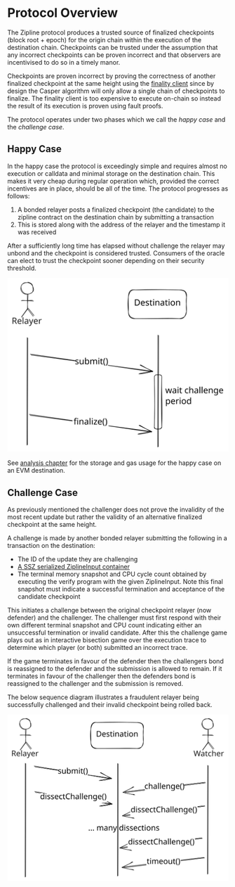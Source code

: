 # Protocol Overview

The Zipline protocol produces a trusted source of finalized checkpoints (block root + epoch) for the origin chain within the execution of the destination chain. Checkpoints can be trusted under the assumption that any incorrect checkpoints can be proven incorrect and that observers are incentivised to do so in a timely manor.

Checkpoints are proven incorrect by proving the correctness of another finalized checkpoint at the same height using the [finality client](./4_finality_client.md) since by design the Casper algorithm will only allow a single chain of checkpoints to finalize. The finality client is too expensive to execute on-chain so instead the result of its execution is proven using fault proofs.

The protocol operates under two phases which we call the *happy case* and the *challenge case*. 

## Happy Case

In the happy case the protocol is exceedingly simple and requires almost no execution or calldata and minimal storage on the destination chain. This makes it very cheap during regular operation which, provided the correct incentives are in place, should be all of the time. The protocol progresses as follows:

1. A bonded relayer posts a finalized checkpoint (the candidate) to the zipline contract on the destination chain by submitting a transaction
2. This is stored along with the address of the relayer and the timestamp it was received

After a sufficiently long time has elapsed without challenge the relayer may unbond and the checkpoint is considered trusted. Consumers of the oracle can elect to trust the checkpoint sooner depending on their security threshold.

![Protocol Architecture](./graphics/happy-case.excalidraw.svg)

See [analysis chapter]() for the storage and gas usage for the happy case on an EVM destination.

## Challenge Case

As previously mentioned the challenger does not prove the invalidity of the most recent update but rather the validity of an alternative finalized checkpoint at the same height.

A challenge is made by another bonded relayer submitting the following in a transaction on the destination:
- The ID of the update they are challenging
- [A SSZ serialized ZiplineInput container](containers.md#zipline-input)
- The terminal memory snapshot and CPU cycle count obtained by executing the verify program with the given ZiplineInput. Note this final snapshot must indicate a successful termination and acceptance of the candidate checkpoint

This initiates a challenge between the original checkpoint relayer (now defender) and the challenger. The challenger must first respond with their own different terminal snapshot and CPU count indicating either an unsuccessful termination or invalid candidate. After this the challenge game plays out as in interactive bisection game over the execution trace to determine which player (or both) submitted an incorrect trace.

If the game terminates in favour of the defender then the challengers bond is reassigned to the defender and the submission is allowed to remain. If it terminates in favour of the challenger then the defenders bond is reassigned to the challenger and the submission is removed.

The below sequence diagram illustrates a fraudulent relayer being successfully challenged and their invalid checkpoint being rolled back.

![Protocol Architecture](./graphics/challenge-case.excalidraw.svg)
